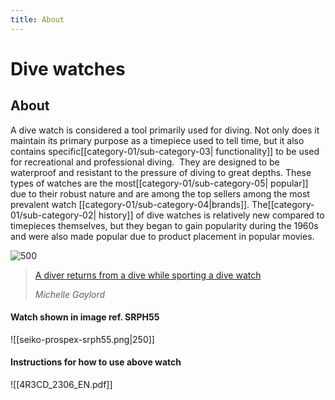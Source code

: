 ```yaml
---
title: About
---
```

# Dive watches

## About

A dive watch is considered a tool primarily used for diving. Not only does it maintain its primary purpose as a timepiece used to tell time, but it also contains specific[[category-01/sub-category-03| functionality]] to be used for recreational and professional diving.  They are designed to be waterproof and resistant to the pressure of diving to great depths. These types of watches are the most[[category-01/sub-category-05| popular]] due to their robust nature and are among the top sellers among the most prevalent watch [[category-01/sub-category-04|brands]]. The[[category-01/sub-category-02| history]] of dive watches is relatively new compared to timepieces themselves, but they began to gain popularity during the 1960s and were also made popular due to product placement in popular movies.

![500](https://www.scubadiving.com/sites/default/files/styles/655_1x_/public/scuba/images/2022/03/seiko-dive-watch-scubadivingmag.march2022.jpg?itok=UNf9eb5N)

> [A diver returns from a dive while sporting a dive watch](https://www.scubadiving.com/how-to-take-care-dive-watch)
> 
> <cite>Michelle Gaylord</cite>


#### Watch shown in image ref. SRPH55

![[seiko-prospex-srph55.png|250]]
#### Instructions for how to use above watch

![[4R3CD_2306_EN.pdf]]

